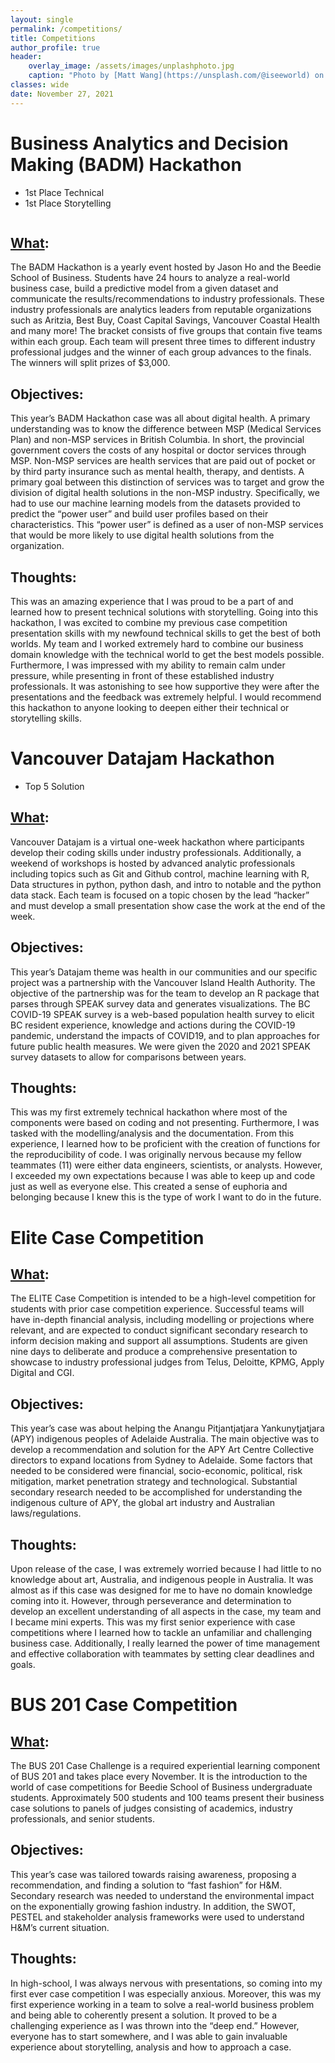 ```yaml
---
layout: single
permalink: /competitions/
title: Competitions
author_profile: true
header:
    overlay_image: /assets/images/unplashphoto.jpg
    caption: "Photo by [Matt Wang](https://unsplash.com/@iseeworld) on [Unsplash](https://unsplash.com)"
classes: wide
date: November 27, 2021
---
```


# Business Analytics and Decision Making (BADM) Hackathon
- 1st Place Technical
- 1st Place Storytelling

<figure style="width: 30%" class="align-right">
  <img src="{{ site.url }}{{ site.baseurl }}/assets/images/about/beau.jpg" alt="">
</figure> 

## [What](https://beediehackathon.bus.sfu.ca):
The BADM Hackathon is a yearly event hosted by Jason Ho and the Beedie School of Business. Students have 24 hours to analyze a real-world business case, build a predictive model from a given dataset and communicate the results/recommendations to industry professionals. These industry professionals are analytics leaders from reputable organizations such as Aritzia, Best Buy, Coast Capital Savings, Vancouver Coastal Health and many more! The bracket consists of five groups that contain five teams within each group. Each team will present three times to different industry professional judges and the winner of each group advances to the finals. The winners will split prizes of $3,000.

## Objectives:
This year’s BADM Hackathon case was all about digital health. A primary understanding was to know the difference between MSP (Medical Services Plan) and non-MSP services in British Columbia. In short, the provincial government covers the costs of any hospital or doctor services through MSP. Non-MSP services are health services that are paid out of pocket or by third party insurance such as mental health, therapy, and dentists. A primary goal between this distinction of services was to target and grow the division of digital health solutions in the non-MSP industry. Specifically, we had to use our machine learning models from the datasets provided to predict the “power user” and build user profiles based on their characteristics. This “power user” is defined as a user of non-MSP services that would be more likely to use digital health solutions from the organization. 

## Thoughts: 
This was an amazing experience that I was proud to be a part of and learned how to present technical solutions with storytelling. Going into this hackathon, I was excited to combine my previous case competition presentation skills with my newfound technical skills to get the best of both worlds. My team and I worked extremely hard to combine our business domain knowledge with the technical world to get the best models possible. Furthermore, I was impressed with my ability to remain calm under pressure, while presenting in front of these established industry professionals. It was astonishing to see how supportive they were after the presentations and the feedback was extremely helpful. I would recommend this hackathon to anyone looking to deepen either their technical or storytelling skills.

# Vancouver Datajam Hackathon
- Top 5 Solution

## [What](https://www.vancouverdatajam.ca):
Vancouver Datajam is a virtual one-week hackathon where participants develop their coding skills under industry professionals. Additionally, a weekend of workshops is hosted by advanced analytic professionals including topics such as Git and Github control, machine learning with R, Data structures in python, python dash, and intro to notable and the python data stack. Each team is focused on a topic chosen by the lead “hacker” and must develop a small presentation show case the work at the end of the week.

## Objectives:
This year’s Datajam theme was health in our communities and our specific project was a partnership with the Vancouver Island Health Authority. The objective of the partnership was for the team to develop an R package that parses through SPEAK survey data and generates visualizations. The BC COVID-19 SPEAK survey is a web-based population health survey to elicit BC resident experience, knowledge and actions during the COVID-19 pandemic, understand the impacts of COVID19, and to plan approaches for future public health measures. We were given the 2020 and 2021 SPEAK survey datasets to allow for comparisons between years.

## Thoughts: 
This was my first extremely technical hackathon where most of the components were based on coding and not presenting. Furthermore, I was tasked with the modelling/analysis and the documentation. From this experience, I learned how to be proficient with the creation of functions for the reproducibility of code. I was originally nervous because my fellow teammates (11) were either data engineers, scientists, or analysts. However, I exceeded my own expectations because I was able to keep up and code just as well as everyone else. This created a sense of euphoria and belonging because I knew this is the type of work I want to do in the future. 

# Elite Case Competition

## [What](https://beedie.sfu.ca/student-life/undergraduates/competitions/beedie-competitions):
The ELITE Case Competition is intended to be a high-level competition for students with prior case competition experience. Successful teams will have in-depth financial analysis, including modelling or projections where relevant, and are expected to conduct significant secondary research to inform decision making and support all assumptions. Students are given nine days to deliberate and produce a comprehensive presentation to showcase to industry professional judges from Telus, Deloitte, KPMG, Apply Digital and CGI.

## Objectives:
This year’s case was about helping the Anangu Pitjantjatjara Yankunytjatjara (APY) indigenous peoples of Adelaide Australia. The main objective was to develop a recommendation and solution for the APY Art Centre Collective directors to expand locations from Sydney to Adelaide. Some factors that needed to be considered were financial, socio-economic, political, risk mitigation, market penetration strategy and technological. Substantial secondary research needed to be accomplished for understanding the indigenous culture of APY, the global art industry and Australian laws/regulations.

## Thoughts:
Upon release of the case, I was extremely worried because I had little to no knowledge about art, Australia, and indigenous people in Australia. It was almost as if this case was designed for me to have no domain knowledge coming into it. However, through perseverance and determination to develop an excellent understanding of all aspects in the case, my team and I became mini experts. This was my first senior experience with case competitions where I learned how to tackle an unfamiliar and challenging business case. Additionally, I really learned the power of time management and effective collaboration with teammates by setting clear deadlines and goals. 

# BUS 201 Case Competition

## [What](https://beedie.sfu.ca/student-life/competitions/bus-201-case-challenge):
The BUS 201 Case Challenge is a required experiential learning component of BUS 201 and takes place every November. It is the introduction to the world of case competitions for Beedie School of Business undergraduate students. Approximately 500 students and 100 teams present their business case solutions to panels of judges consisting of academics, industry professionals, and senior students.

## Objectives:
This year’s case was tailored towards raising awareness, proposing a recommendation, and finding a solution to “fast fashion” for H&M. Secondary research was needed to understand the environmental impact on the exponentially growing fashion industry. In addition, the SWOT, PESTEL and stakeholder analysis frameworks were used to understand H&M’s current situation.

## Thoughts: 
In high-school, I was always nervous with presentations, so coming into my first ever case competition I was especially anxious. Moreover, this was my first experience working in a team to solve a real-world business problem and being able to coherently present a solution. It proved to be a challenging experience as I was thrown into the “deep end.” However, everyone has to start somewhere, and I was able to gain invaluable experience about storytelling, analysis and how to approach a case. 


